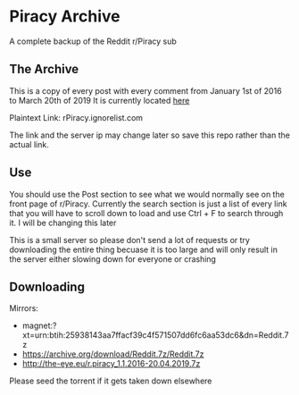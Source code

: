 # Piracy Archive
A complete backup of the Reddit r/Piracy sub

## The Archive 
This is a copy of every post with every comment from January 1st of 2016 to March 20th of 2019
It is currently located [here](http://rPiracy.ignorelist.com)

Plaintext Link: rPiracy.ignorelist.com

The link and the server ip may change later so save this repo rather than the actual link.

## Use
You should use the Post section to see what we would normally see on the front page of r/Piracy. Currently the search section is just a list of every link that you will have to scroll down to load and use Ctrl + F to search through it. I will be changing this later

This is a small server so please don't send a lot of requests or try downloading the entire thing becuase it is too large and will only result in the server either slowing down for everyone or crashing

## Downloading
Mirrors: 
  - magnet:?xt=urn:btih:25938143aa7ffacf39c4f571507dd6fc6aa53dc6&dn=Reddit.7z
  - https://archive.org/download/Reddit.7z/Reddit.7z
  - http://the-eye.eu/r.piracy_1.1.2016-20.04.2019.7z
  
  Please seed the torrent if it gets taken down elsewhere
  
  
